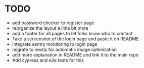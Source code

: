 # TODO

- add password checker to register page
- reorganize the layout a little bit more
- add a footer for all pages to let folks know who to contact
- Take a screenshot of the login page and paste it on README
- integrate sentry monitoring to login page
- migrate to nextjs for automatic image optimization
- add more explanation in README and link it to the main repo
- Add cypress and e2e tests for this
